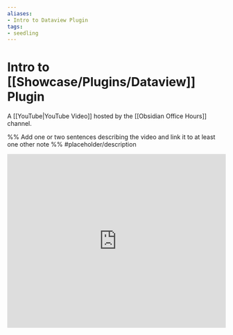 ```yaml
---
aliases: 
- Intro to Dataview Plugin
tags:
- seedling
---
```


# Intro to [[Showcase/Plugins/Dataview]] Plugin

A [[YouTube|YouTube Video]] hosted by the [[Obsidian Office Hours]] channel.

%% Add one or two sentences describing the video and link it to at least one other note %%
#placeholder/description 

<iframe width="100%" height="400px" src="https://www.youtube.com/embed/lclif6l9UgQ" title="YouTube video player" frameborder="0" allow="accelerometer; autoplay; clipboard-write; encrypted-media; gyroscope; picture-in-picture" allowfullscreen></iframe>

